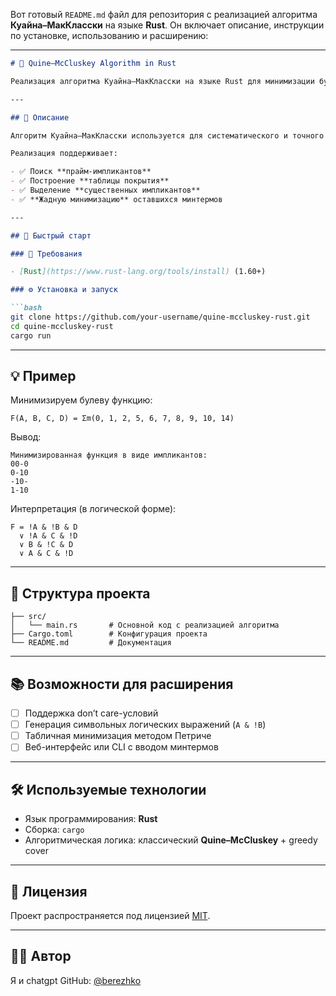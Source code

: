 Вот готовый `README.md` файл для репозитория с реализацией алгоритма **Куайна–МакКласски** на языке **Rust**. Он включает описание, инструкции по установке, использованию и расширению:

---

````markdown
# 🧮 Quine–McCluskey Algorithm in Rust

Реализация алгоритма Куайна–МакКласски на языке Rust для минимизации булевых функций, заданных в виде списка минтермов.

---

## 📌 Описание

Алгоритм Куайна–МакКласски используется для систематического и точного упрощения логических выражений. В отличие от карт Карно, он подходит для автоматизации и работы с функциями от большого числа переменных.

Реализация поддерживает:

- ✅ Поиск **прайм-импликантов**
- ✅ Построение **таблицы покрытия**
- ✅ Выделение **существенных импликантов**
- ✅ **Жадную минимизацию** оставшихся минтермов

---

## 🚀 Быстрый старт

### 🔧 Требования

- [Rust](https://www.rust-lang.org/tools/install) (1.60+)

### ⚙️ Установка и запуск

```bash
git clone https://github.com/your-username/quine-mccluskey-rust.git
cd quine-mccluskey-rust
cargo run
````

---

## 💡 Пример

Минимизируем булеву функцию:

```text
F(A, B, C, D) = Σm(0, 1, 2, 5, 6, 7, 8, 9, 10, 14)
```

Вывод:

```text
Минимизированная функция в виде импликантов:
00-0
0-10
-10-
1-10
```

Интерпретация (в логической форме):

```
F = !A & !B & D
  ∨ !A & C & !D
  ∨ B & !C & D
  ∨ A & C & !D
```

---

## 📁 Структура проекта

```
├── src/
│   └── main.rs       # Основной код с реализацией алгоритма
├── Cargo.toml        # Конфигурация проекта
└── README.md         # Документация
```

---

## 📚 Возможности для расширения

* [ ] Поддержка don’t care-условий
* [ ] Генерация символьных логических выражений (`A & !B`)
* [ ] Табличная минимизация методом Петриче
* [ ] Веб-интерфейс или CLI с вводом минтермов

---

## 🛠 Используемые технологии

* Язык программирования: **Rust**
* Сборка: `cargo`
* Алгоритмическая логика: классический **Quine–McCluskey** + greedy cover

---

## 📄 Лицензия

Проект распространяется под лицензией [MIT](LICENSE).

---

## 👨‍💻 Автор

Я и chatgpt
GitHub: [@berezhko](https://github.com/berezhko)

